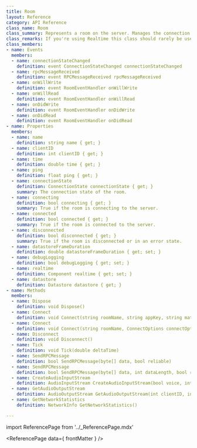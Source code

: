 ```yaml
---
title: Room
layout: Reference
category: API Reference
class_name: Room
class_summary: Represents a room on the server. Manages the connection to the server and the datastore.
class_remarks: If you're using Realtime this class should rarely be used directly. Realtime will manage the Room object and it exposes equivalent methods for all Room operations.
class_members:
- name: Events
  members:
  - name: connectionStateChanged
    definition: event ConnectionStateChanged connectionStateChanged
  - name: rpcMessageReceived
    definition: event RPCMessageReceived rpcMessageReceived
  - name: onWillWrite
    definition: event RoomEventHandler onWillWrite
  - name: onWillRead
    definition: event RoomEventHandler onWillRead
  - name: onDidWrite
    definition: event RoomEventHandler onDidWrite
  - name: onDidRead
    definition: event RoomEventHandler onDidRead
- name: Properties
  members:
  - name: name
    definition: string name { get; }
  - name: clientID
    definition: int clientID { get; }
  - name: time
    definition: double time { get; }
  - name: ping
    definition: float ping { get; }
  - name: connectionState
    definition: ConnectionState connectionState { get; }
    summary: The connection state of the room.
  - name: connecting
    definition: bool connecting { get; }
    summary: True if the room is connecting to the server.
  - name: connected
    definition: bool connected { get; }
    summary: True if the room is connected to the server.
  - name: disconnected
    definition: bool disconnected { get; }
    summary: True if the room is disconnected or in an error state.
  - name: datastoreFrameDuration
    definition: double datastoreFrameDuration { get; set; }
  - name: debugLogging
    definition: bool debugLogging { get; set; }
  - name: realtime
    definition: Component realtime { get; set; }
  - name: datastore
    definition: Datastore datastore { get; }
- name: Methods
  members:
  - name: Dispose
    definition: void Dispose()
  - name: Connect
    definition: void Connect(string roomName, string appKey, string matcherURL = null, RealtimeModel roomModel = null)
  - name: Connect
    definition: void Connect(string roomName, ConnectOptions connectOptions)
  - name: Disconnect
    definition: void Disconnect()
  - name: Tick
    definition: void Tick(double deltaTime)
  - name: SendRPCMessage
    definition: bool SendRPCMessage(byte[] data, bool reliable)
  - name: SendRPCMessage
    definition: bool SendRPCMessage(byte[] data, int dataLength, bool reliable)
  - name: CreateAudioInputStream
    definition: AudioInputStream CreateAudioInputStream(bool voice, int sampleRate, int channels)
  - name: GetAudioOutputStream
    definition: AudioOutputStream GetAudioOutputStream(int clientID, int streamID)
  - name: GetNetworkStatistics
    definition: NetworkInfo GetNetworkStatistics()

---
```

import ReferencePage from '../_ReferencePage.mdx'

<ReferencePage data={ frontMatter } />
